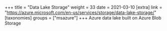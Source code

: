+++
title = "Data Lake Storage"
weight = 33
date = 2021-03-10
[extra]
link = "https://azure.microsoft.com/en-us/services/storage/data-lake-storage/"
[taxonomies]
groups = ["msazure"]
+++
Azure data lake built on Azure Blob Storage

